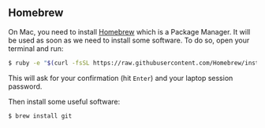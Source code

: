 ## Homebrew

On Mac, you need to install [Homebrew](http://brew.sh/) which is a Package Manager.
It will be used as soon as we need to install some software.
To do so, open your terminal and run:

```bash
$ ruby -e "$(curl -fsSL https://raw.githubusercontent.com/Homebrew/install/master/install)"
```

This will ask for your confirmation (hit `Enter`) and your laptop session password.

Then install some useful software:

```bash
$ brew install git
```
